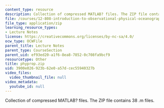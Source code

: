 ```yaml
---
content_type: resource
description: Collection of compressed MATLAB? files. The ZIP file contains 38 .m files.
file: /courses/12-808-introduction-to-observational-physical-oceanography-fall-2004/3900e026923b62e0a57dcec55940327b_phyprop.zip
file_type: application/zip
learning_resource_types:
- Lecture Notes
license: https://creativecommons.org/licenses/by-nc-sa/4.0/
ocw_type: OCWFile
parent_title: Lecture Notes
parent_type: CourseSection
parent_uid: ef93ed20-a1f6-8ea8-7852-0c708fa9bcf9
resourcetype: Other
title: phyprop.zip
uid: 3900e026-923b-62e0-a57d-cec55940327b
video_files:
  video_thumbnail_file: null
video_metadata:
  youtube_id: null
---
```

Collection of compressed MATLAB? files. The ZIP file contains 38 .m files.